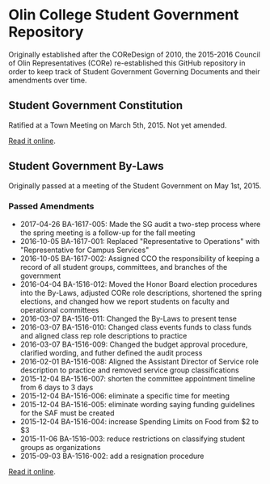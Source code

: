 # Olin College Student Government Repository
Originally established after the COReDesign of 2010, the 2015-2016 Council of
Olin Representatives (CORe) re-established this GitHub repository in order to
keep track of Student Government Governing Documents and their amendments over
time.

## Student Government Constitution
Ratified at a Town Meeting on March 5th, 2015.
Not yet amended.

[Read it online](https://github.com/olin/studentgovernment/blob/master/student_government_constitution.md).

## Student Government By-Laws
Originally passed at a meeting of the Student Government on May 1st, 2015.
### Passed Amendments
- 2017-04-26 BA-1617-005: Made the SG audit a two-step process where the spring meeting is a follow-up for the fall meeting
- 2016-10-05 BA-1617-001: Replaced "Representative to Operations" with "Representative for Campus Services"
- 2016-10-05 BA-1617-002: Assigned CCO the responsibility of keeping a record of all student groups, committees, and branches of the government
- 2016-04-04 BA-1516-012: Moved the Honor Board election procedures into the By-Laws, adjusted CORe role descriptions, shortened the spring elections, and changed how we report students on faculty and operational committees
- 2016-03-07 BA-1516-011: Changed the By-Laws to present tense
- 2016-03-07 BA-1516-010: Changed class events funds to class funds and aligned class rep role descriptions to practice
- 2016-03-07 BA-1516-009: Changed the budget approval procedure, clarified wording, and futher defined the audit process
- 2016-02-01 BA-1516-008: Aligned the Assistant Director of Service role description to practice and removed service group classifications
- 2015-12-04 BA-1516-007: shorten the committee appointment timeline from 6 days to 3 days
- 2015-12-04 BA-1516-006: eliminate a specific time for meeting
- 2015-12-04 BA-1516-005: eliminate wording saying funding guidelines for the SAF must be created
- 2015-12-04 BA-1516-004: increase Spending Limits on Food from $2 to $3
- 2015-11-06 BA-1516-003: reduce restrictions on classifying student groups as organizations
- 2015-09-03 BA-1516-002: add a resignation procedure

[Read it online](https://github.com/olin/studentgovernment/blob/master/student_government_bylaws.md).
